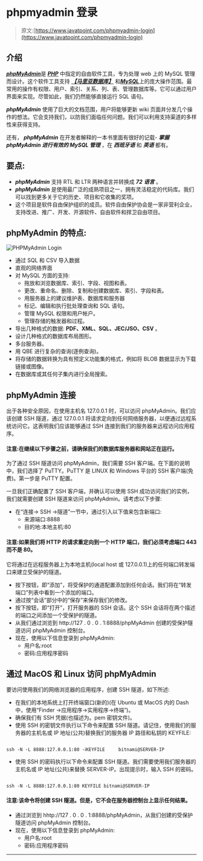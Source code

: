 # phpmyadmin 登录

> 原文:[https://www.javatpoint.com/phpmyadmin-login](https://www.javatpoint.com/phpmyadmin-login)

## 介绍

[***phpMyAdmin***](https://www.javatpoint.com/phpmyadmin)是 [***PHP***](https://www.javatpoint.com/php-tutorial) 中指定的自由软件工具，专为处理 web 上的 MySQL 管理而设计。这个软件工具支持 [***【马里亚数据库】***](https://www.javatpoint.com/mariadb-tutorial) 和[***MySQL***](https://www.javatpoint.com/mysql-tutorial)上的庞大操作范围。最常用的操作有权限、用户、索引、关系、列、表、管理数据库等。它可以通过用户界面来实现。尽管如此，我们仍然能够直接运行 SQL 语句。

***phpMyAdmin*** 使用了巨大的文档范围，用户将能够更新 wiki 页面并分发几个操作的想法。它会支持我们，以防我们面临任何问题。我们可以利用支持渠道的多样性来获得支持。

还有， ***phpMyAdmin*** 在开发者解释的一本书里面有很好的记载- ***掌握 phpMyAdmin 进行有效的 MySQL 管理*** ，在 ***西班牙语*** 和 ***英语*** 都有。

## 要点:

*   ***phpMyAdmin*** 支持 RTL 和 LTR 两种语言并转换成 ***72*** ***语言*** 。
*   ***phpMyAdmin*** 是使用最广泛的成熟项目之一，拥有灵活稳定的代码库。我们可以找到更多关于它的历史、项目和它收集的奖项。
*   这个项目是软件自由保护组织的成员。软件自由保护协会是一家非营利企业，支持改进、推广、开发、开源软件、自由软件和捍卫自由项目。

## phpMyAdmin 的特点:

![PHPMyAdmin Login](../Images/d88470920ac285e2589cdc9f5ba13cce.png)

*   通过 SQL 和 CSV 导入数据
*   直观的网络界面
*   对 MySQL 方面的支持:
    *   拖放和浏览数据库、索引、字段、视图和表。
    *   更改、重命名、删除、复制和创建数据库、索引、字段和表。
    *   用服务器上的建议维护表、数据库和服务器
    *   标记、编辑和执行批处理查询和 SQL 语句。
    *   管理 MySQL 权限和用户帐户。
    *   管理存储的触发器和过程。
*   导出几种格式的数据: **PDF、XML、SQL、JEC/JSO、CSV** 。
*   设计几种格式的数据库布局图形。
*   多台服务器。
*   用 QBE 进行复杂的查询(逐例查询)。
*   将存储的数据转换为具有预定义功能集的格式，例如将 BLOB 数据显示为下载链接或图像。
*   在数据库或其任何子集内进行全局搜索。

## phpMyAdmin 连接

出于各种安全原因，在使用主机名 127.0.0.1 时，可以访问 phpMyAdmin。我们应该创建 SSH 隧道，通过 127.0.0.1 将请求定向到任何网络服务器，以便通过远程系统访问它。这表明我们应该能够通过 SSH 连接到我们的服务器来远程访问应用程序。

#### 注意:在继续以下步骤之前，请确保我们的数据库服务器和网站正在运行。

为了通过 SSH 隧道访问 phpMyAdmin，我们需要 SSH 客户端。在下面的说明中，我们选择了 PuTTY。PuTTY 是 LINUX 和 Windows 平台的 SSH 客户端(免费)。第一步是 PuTTY 配置。

一旦我们正确配置了 SSH 客户端，并确认可以使用 SSH 成功访问我们的实例，我们就需要创建 SSH 隧道来访问 phpMyAdmin。请考虑以下步骤:

*   在“连接-> SSH ->隧道”一节中，通过引入以下值来包含新端口:
    *   来源端口:8888
    *   目的地:本地主机:80

#### 注意:如果我们将 HTTP 的请求重定向到一个 HTTP 端口，我们必须考虑端口 443 而不是 80。

它将通过在远程服务器上为本地主机(local host 或 127.0.0.1)上的任何端口转发端口来建立受保护的隧道。

*   按下按钮，即“添加”，将受保护的通道配置添加到任何会话。我们将在“转发端口”列表中看到一个添加的端口。
*   通过按“会话”部分中的“保存”来保存我们的修改。
*   按下按钮，即“打开”，打开服务器的 SSH 会话。这个 SSH 会话将在两个描述的端口之间添加一个受保护的隧道。
*   从我们通过浏览到 http://127 . 0 . 0 . 1:8888/phpMyAdmin 创建的受保护隧道访问 phpMyAdmin 控制台。
*   现在，使用以下信息登录到 phpMyAdmin:
    *   用户名:root
    *   密码:应用程序密码

## 通过 MacOS 和 Linux 访问 phpMyAdmin

要访问使用我们的网络浏览器的应用程序，创建 SSH 隧道，如下所述:

*   在我们的本地系统上打开终端窗口(新的)(在 Ubuntu 或 MacOS 内的 Dash 中，使用“Finder ->应用程序->实用程序->终端”)。
*   确保我们有 SSH 凭据(也描述为。pem 密钥文件)。
*   使用 SSH 的密钥文件执行以下命令来配置 SSH 隧道。请记住，使用我们的服务器的主机名或 IP 地址(公共)替换我们的服务器 IP 路径和私钥的 KEYFILE:

```

ssh -N -L 8888:127.0.0.1:80 -ⅰKEYFILE     bitnami@SERVER-IP

```

*   使用 SSH 的密码执行以下命令来配置 SSH 隧道。我们需要使用我们服务器的主机名或 IP 地址(公共)来替换 SERVER-IP。出现提示时，输入 SSH 的密码。

```

ssh -N -L 8888:127.0.0.1:80 KEYFILE bitnami@SERVER-IP

```

#### 注意:该命令将创建 SSH 隧道。但是，它不会在服务器控制台上显示任何结果。

*   通过浏览到 hhtp://127 . 0 . 0 . 1:8888/phpMyAdmin，从我们创建的受保护隧道访问 phpMyAdmin 控制台。
*   现在，使用以下信息登录到 phpMyAdmin:
    *   用户名:root
    *   密码:应用程序密码

* * *